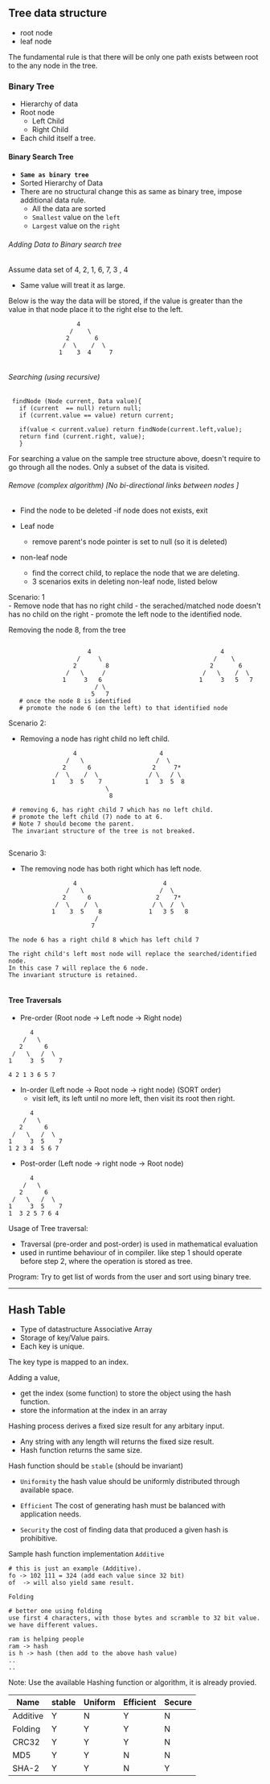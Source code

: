 ## Tree data structure
 - root node
 - leaf node
 
 The fundamental rule is that there will be only one path exists between root to the any node in the tree.
 
 ### Binary Tree
   - Hierarchy of data
   - Root node
      - Left Child 
      - Right Child
   - Each child itself a tree.
 
 #### Binary Search Tree
 
   - **`Same as binary tree`**
   - Sorted Hierarchy of Data 
   - There are no structural change this as same as binary tree, impose additional data rule.
       - All the data are sorted
       - `Smallest` value on the `left`
       - `Largest` value on the `right`
        
 ###### Adding Data to Binary search tree
   
   Assume data set of 4, 2, 1, 6, 7, 3 , 4
   - Same value will treat it as large.
   
   Below is the way the data will be stored, if the value is greater than the value in that node place it to the right else to the left.
   
   ```
                      4
                    /    \
                   2       6
                  /  \    /  \
                 1    3  4     7
                 
   ```

  ###### Searching (using recursive)
  
  ```
   findNode (Node current, Data value){
     if (current  == null) return null;
     if (current.value == value) return current;
     
     if(value < current.value) return findNode(current.left,value);
     return find (current.right, value);
     }
  ```
  For searching a value on the sample tree structure above, doesn't require to go through all the nodes. 
  Only a subset of the data is visited.
  
  ###### Remove (complex algorithm) \[No bi-directional links between nodes \]
   - Find the node to be deleted
      -if node does not exists, exit
      
   - Leaf node
      - remove parent's node pointer is set to null (so it is deleted)
      
   - non-leaf node
      - find the correct child, to replace the node that we are deleting.
      - 3 scenarios exits in deleting non-leaf node, listed below
      
Scenario: 1     
          - Remove node that has no right child
             - the serached/matched node doesn't has no child on the right
             - promote the left node to the identified node.
         
Removing the node 8, from the tree         
 ```
 
                       4                                    4
                    /     \                               /    \ 
                   2        8                            2       6
                 /   \     /                           /   \    /  \
                1     3   6                           1     3   5   7
                         / \
                        5   7
    # once the node 8 is identified
    # promote the node 6 (on the left) to that identified node
 ```
Scenario 2:
   - Removing a node has right child no left child.
   
```
                  4                       4
                /   \                    /  \
               2      6                 2     7*
             /  \    /  \              / \   / \
            1    3  5    7            1   3  5  8
                           \
                            8 
    
 # removing 6, has right child 7 which has no left child.
 # promote the left child (7) node to at 6.
 # Note 7 should become the parent.
 The invariant structure of the tree is not breaked.
 
```

Scenario 3:
  - The removing node has both right which has left node.
  
```
                  4                        4                            
                /   \                     /  \
               2      6                  2    7*
             /  \    /  \               / \  /  \ 
            1    3  5    8             1   3 5   8
                        /
                       7 

The node 6 has a right child 8 which has left child 7

The right child's left most node will replace the searched/identified node.
In this case 7 will replace the 6 node.
The invariant structure is retained.
                       
```

#### Tree Traversals
   - Pre-order (Root node -> Left node -> Right node)
   ```
         4
       /   \
      2      6
    /   \   /  \
   1     3  5    7
   
   4 2 1 3 6 5 7 
   ```

   - In-order  (Left node -> Root node -> right node) (SORT order)
       - visit left, its left until no more left, then visit its root then right.
   ```
         4
       /   \
      2      6
    /   \   /  \
   1     3  5    7
   1 2 3 4  5 6 7
   ```
   
   - Post-order (Left node -> right node -> Root node)
      

   ```
         4
       /   \
      2      6
    /   \   /  \
   1     3  5    7
   1  3 2 5 7 6 4
   ```

Usage of Tree traversal:
  - Traversal (pre-order and post-order) is used in mathematical evaluation
  - used in runtime behaviour of in compiler. like step 1 should operate before step 2, where the operation is stored as tree.  
  
 Program:
   Try to get list of words from the user and sort using binary tree.
   
---------------------

## Hash Table
- Type of datastructure Associative Array
- Storage of key/Value pairs.
- Each key is unique.

The key type is mapped to an index.

Adding a value, 
  - get the index (some function) to store the object using the hash function.
  - store the information at the index in an array

Hashing process derives a fixed size result for any arbitary input.
  - Any string with any length will returns the fixed size result.
  - Hash function returns the same size.

Hash function should be `stable` (should be invariant)

- `Uniformity` the hash value should be uniformly distributed through available space.

- `Efficient` The cost of generating hash must be balanced with application needs.

- `Security` the cost of finding data that produced a given hash is prohibitive.

Sample hash function implementation
`Additive`
```
# this is just an example (Additive).
fo -> 102 111 = 324 (add each value since 32 bit)
of  -> will also yield same result.
```
`Folding`
```
# better one using folding 
use first 4 characters, with those bytes and scramble to 32 bit value. we have different values.

ram is helping people
ram -> hash
is h -> hash (then add to the above hash value)
..
..
```

Note: Use the available Hashing function or algorithm, it is already provied.


| Name | stable | Uniform | Efficient | Secure |
|---|---|---|---|---|
| Additive | Y | N | Y | N |
| Folding | Y | Y | Y | N |
| CRC32 | Y | Y | Y | N|
| MD5 | Y | Y | N | N |
| SHA-2 | Y | Y | N | Y |




  
 
